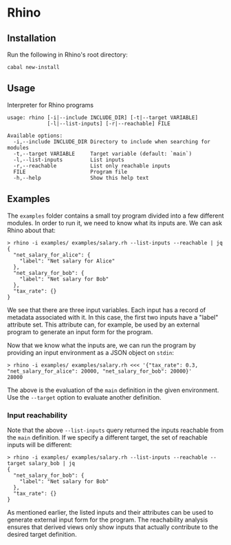 # Rhino

## Installation

Run the following in Rhino's root directory:

```
cabal new-install
```



## Usage

Interpreter for Rhino programs

```
usage: rhino [-i|--include INCLUDE_DIR] [-t|--target VARIABLE]
             [-l|--list-inputs] [-r|--reachable] FILE

Available options:
  -i,--include INCLUDE_DIR Directory to include when searching for modules
  -t,--target VARIABLE     Target variable (default: `main`)
  -l,--list-inputs         List inputs
  -r,--reachable           List only reachable inputs
  FILE                     Program file
  -h,--help                Show this help text
```



## Examples

The `examples` folder contains a small toy program divided into a few different modules. In order to run it, we need to know what its inputs are. We can ask Rhino about that:

```
> rhino -i examples/ examples/salary.rh --list-inputs --reachable | jq
{
  "net_salary_for_alice": {
    "label": "Net salary for Alice"
  },
  "net_salary_for_bob": {
    "label": "Net salary for Bob"
  },
  "tax_rate": {}
}

```

We see that there are three input variables. Each input has a record of metadata associated with it. In this case, the first two inputs have a "label" attribute set. This attribute can, for example, be used by an external program to generate an input form for the program.


Now that we know what the inputs are, we can run the program by providing an input environment as a JSON object on `stdin`:

```
> rhino -i examples/ examples/salary.rh <<< '{"tax_rate": 0.3, "net_salary_for_alice": 20000, "net_salary_for_bob": 20000}'
28000
```

The above is the evaluation of the `main` definition in the given environment. Use the `--target` option to evaluate another definition.

### Input reachability

Note that the above `--list-inputs` query returned the inputs reachable from the `main` definition. If we specify a different target, the set of reachable inputs will be different:

```
> rhino -i examples/ examples/salary.rh --list-inputs --reachable --target salary_bob | jq
{
  "net_salary_for_bob": {
    "label": "Net salary for Bob"
  },
  "tax_rate": {}
}

```

As mentioned earlier, the listed inputs and their attributes can be used to generate external input form for the program. The reachability analysis ensures that derived views only show inputs that actually contribute to the desired target definition.

